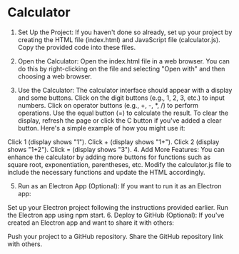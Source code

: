 # Calculator

1. Set Up the Project:
If you haven't done so already, set up your project by creating the HTML file (index.html) and JavaScript file (calculator.js). Copy the provided code into these files.

2. Open the Calculator:
Open the index.html file in a web browser. You can do this by right-clicking on the file and selecting "Open with" and then choosing a web browser.

3. Use the Calculator:
The calculator interface should appear with a display and some buttons.
Click on the digit buttons (e.g., 1, 2, 3, etc.) to input numbers.
Click on operator buttons (e.g., +, -, *, /) to perform operations.
Use the equal button (=) to calculate the result.
To clear the display, refresh the page or click the C button if you've added a clear button.
Here's a simple example of how you might use it:

Click 1 (display shows "1").
Click + (display shows "1+").
Click 2 (display shows "1+2").
Click = (display shows "3").
4. Add More Features:
You can enhance the calculator by adding more buttons for functions such as square root, exponentiation, parentheses, etc. Modify the calculator.js file to include the necessary functions and update the HTML accordingly.

5. Run as an Electron App (Optional):
If you want to run it as an Electron app:

Set up your Electron project following the instructions provided earlier.
Run the Electron app using npm start.
6. Deploy to GitHub (Optional):
If you've created an Electron app and want to share it with others:

Push your project to a GitHub repository.
Share the GitHub repository link with others.

